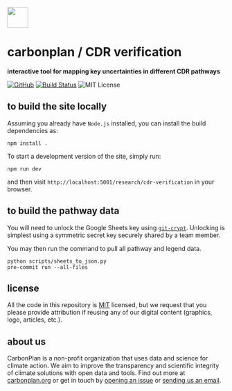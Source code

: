 <img
  src='https://carbonplan-assets.s3.amazonaws.com/monogram/dark-small.png'
  height='48'
/>

# carbonplan / CDR verification

**interactive tool for mapping key uncertainties in different CDR pathways**

[![GitHub][github-badge]][github]
[![Build Status]][actions]
![MIT License][]

[github]: https://github.com/carbonplan/cdr-mrv
[github-badge]: https://badgen.net/badge/-/github?icon=github&label
[build status]: https://github.com/carbonplan/cdr-mrv/actions/workflows/main.yml/badge.svg
[actions]: https://github.com/carbonplan/cdr-mrv/actions/workflows/main.yaml
[mit license]: https://badgen.net/badge/license/MIT/blue

## to build the site locally

Assuming you already have `Node.js` installed, you can install the build dependencies as:

```shell
npm install .
```

To start a development version of the site, simply run:

```shell
npm run dev
```

and then visit `http://localhost:5001/research/cdr-verification` in your browser.

## to build the pathway data

You will need to unlock the Google Sheets key using [`git-crypt`](https://github.com/AGWA/git-crypt). Unlocking is simplest using a symmetric secret key securely shared by a team member.

You may then run the command to pull all pathway and legend data.

```shell
python scripts/sheets_to_json.py
pre-commit run --all-files
```

## license

All the code in this repository is [MIT](https://choosealicense.com/licenses/mit/) licensed, but we request that you please provide attribution if reusing any of our digital content (graphics, logo, articles, etc.).

## about us

CarbonPlan is a non-profit organization that uses data and science for climate action. We aim to improve the transparency and scientific integrity of climate solutions with open data and tools. Find out more at [carbonplan.org](https://carbonplan.org/) or get in touch by [opening an issue](https://github.com/carbonplan/cdr-verification/issues/new) or [sending us an email](mailto:hello@carbonplan.org).
